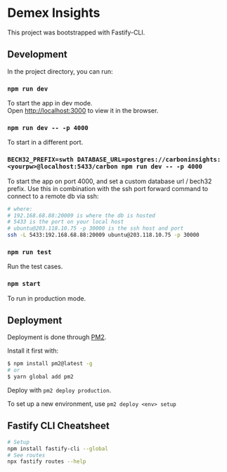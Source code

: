 # Demex Insights

This project was bootstrapped with Fastify-CLI.

## Development

In the project directory, you can run:

### `npm run dev`

To start the app in dev mode.\
Open [http://localhost:3000](http://localhost:3000) to view it in the browser.

### `npm run dev -- -p 4000`

To start in a different port.

### `BECH32_PREFIX=swth DATABASE_URL=postgres://carboninsights:<yourpw>@localhost:5433/carbon npm run dev -- -p 4000`

To start the app on port 4000, and set a custom database url / bech32 prefix.
Use this in combination with the ssh port forward command to connect to a remote db via ssh:

```bash
# where:
# 192.168.68.88:20009 is where the db is hosted
# 5433 is the port on your local host
# ubuntu@203.118.10.75 -p 30000 is the ssh host and port
ssh -L 5433:192.168.68.88:20009 ubuntu@203.118.10.75 -p 30000
```

### `npm run test`

Run the test cases.

### `npm start`

To run in production mode.

## Deployment

Deployment is done through [PM2](https://pm2.keymetrics.io/docs/usage/pm2-doc-single-page/).

Install it first with:

```bash
$ npm install pm2@latest -g
# or
$ yarn global add pm2
```

Deploy with `pm2 deploy production`.

To set up a new environment, use `pm2 deploy <env> setup`

## Fastify CLI Cheatsheet

```bash
# Setup
npm install fastify-cli --global
# See routes
npx fastify routes --help
```
